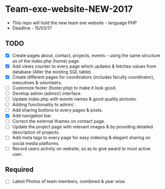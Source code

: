 # Team-exe-website-NEW-2017
- This repo will hold the new team exe website - language PHP
- Deadline - 15/03/17

## TODO
- [x] Create pages about, contact, projects, events - using the same structure as of the index.php (home) page.
- [x] Add views counter to every page which updates & fetches values from database (Alter the existing SQL table).
- [x] Create different pages for coordinators (includes faculty coordinator), executives & volunteers.
- [ ] Customize footer (footer.php) to make it look good.
- [ ] Develop admin (admin/) interface.
- [ ] Update index.php with events names & good quality pictures.
- [ ] Adding functionality to admin/ .
- [ ] Add sharing buttons to every pages & posts.
- [x] Add navigation bar.
- [ ] Correct the external iframes on contact page.
- [ ] Update the project page with relevant images & by providing detailed description of projects.
- [ ] Add meta tags to every page for easy indexing & elegant sharing on social media platforms.
- [ ] Record users activity on website, so as to give award to most active user.

## Required
- [ ] Latest Photos of team members, combined & year wise.